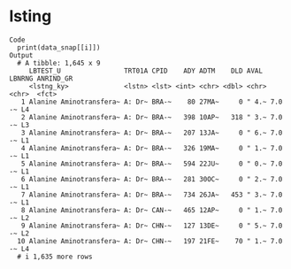 # lsting

    Code
      print(data_snap[[i]])
    Output
      # A tibble: 1,645 x 9
         LBTEST_U                TRT01A CPID    ADY ADTM    DLD AVAL  LBNRNG ANRIND_GR
         <lstng_ky>              <lstn> <lst> <int> <chr> <dbl> <chr> <chr>  <fct>    
       1 Alanine Aminotransfera~ A: Dr~ BRA-~    80 27MA~     0 " 4.~ 7.0 -~ L4       
       2 Alanine Aminotransfera~ A: Dr~ BRA-~   398 10AP~   318 " 3.~ 7.0 -~ L3       
       3 Alanine Aminotransfera~ A: Dr~ BRA-~   207 13JA~     0 " 6.~ 7.0 -~ L1       
       4 Alanine Aminotransfera~ A: Dr~ BRA-~   326 19MA~     0 " 1.~ 7.0 -~ L1       
       5 Alanine Aminotransfera~ A: Dr~ BRA-~   594 22JU~     0 " 0.~ 7.0 -~ L1       
       6 Alanine Aminotransfera~ A: Dr~ BRA-~   281 30OC~     0 " 2.~ 7.0 -~ L1       
       7 Alanine Aminotransfera~ A: Dr~ BRA-~   734 26JA~   453 " 3.~ 7.0 -~ L1       
       8 Alanine Aminotransfera~ A: Dr~ CAN-~   465 12AP~     0 " 1.~ 7.0 -~ L2       
       9 Alanine Aminotransfera~ A: Dr~ CHN-~   127 13DE~     0 " 5.~ 7.0 -~ L2       
      10 Alanine Aminotransfera~ A: Dr~ CHN-~   197 21FE~    70 " 1.~ 7.0 -~ L4       
      # i 1,635 more rows

